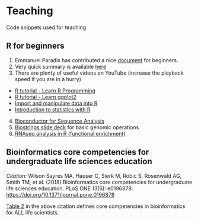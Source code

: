 # Teaching
Code snippets used for teaching


## R for beginners

1. Emmanuel Paradis has contributed a nice [document](https://cran.r-project.org/doc/contrib/Paradis-rdebuts_en.pdf) for beginners.
2. Very quick summary is available [here](http://www.sthda.com/english/wiki/r-basics-quick-and-easy)
3. There are plenty of useful videos on YouTube (increase the playback speed if you are in a hurry)
  - [R tutorial - Learn R Programming](https://www.youtube.com/playlist?list=PLjgj6kdf_snYBkIsWQYcYtUZiDpam7ygg)
  - [R tutorial - Learn ggplot2](https://www.youtube.com/playlist?list=PLjgj6kdf_snaBCTJEi53DvRVgOuVbzyku)
  - [Import and manipulate data into R](https://www.youtube.com/playlist?list=PLjgj6kdf_snbifJGg9IXzsMzDC3x52uCh)
  - [Introduction to statistics with R](https://www.youtube.com/playlist?list=PLjgj6kdf_snZv7dk0ktMm7Ch9RFajwKHb)
 4. [Bioconductor for Sequence Analysis](https://www.bioconductor.org/help/course-materials/2015/LearnBioconductorFeb2015/A01.3_BioconductorForSequenceAnalysis.html)
 5. [Biostrings slide deck](http://web1.sph.emory.edu/users/hwu30/teaching/bioc/biostrings.pdf) for basic genomic operations
 6. [RNAseq analysis in R (functional enrichment)](https://bioinformatics-core-shared-training.github.io/cruk-summer-school-2018/RNASeq2018/html/06_Gene_set_testing.nb.html)
 
 ## Bioinformatics core competencies for undergraduate life sciences education

*Citation:* Wilson Sayres MA, Hauser C, Sierk M, Robic S, Rosenwald AG, Smith TM, et al. (2018) Bioinformatics core competencies for undergraduate life sciences education. PLoS ONE 13(6): e0196878. https://doi.org/10.1371/journal.pone.0196878

[Table 2](https://journals.plos.org/plosone/article?id=10.1371/journal.pone.0196878) in the above citation defines core competencies in bioinformatics for ALL life scientists.



